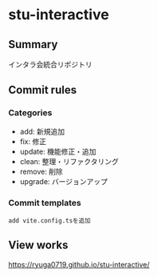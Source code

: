 # stu-interactive

## Summary

インタラ会統合リポジトリ

## Commit rules

### Categories

- add: 新規追加
- fix: 修正
- update: 機能修正・追加
- clean: 整理・リファクタリング
- remove: 削除
- upgrade: バージョンアップ

### Commit templates

```:powershell
add vite.config.tsを追加
```

## View works
https://ryuga0719.github.io/stu-interactive/
